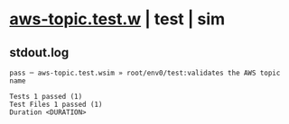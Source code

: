 # [aws-topic.test.w](../../../../../../examples/tests/sdk_tests/topic/aws-topic.test.w) | test | sim

## stdout.log
```log
pass ─ aws-topic.test.wsim » root/env0/test:validates the AWS topic name
 
Tests 1 passed (1)
Test Files 1 passed (1)
Duration <DURATION>
```

